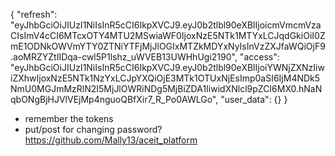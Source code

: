 {
    "refresh": "eyJhbGciOiJIUzI1NiIsInR5cCI6IkpXVCJ9.eyJ0b2tlbl90eXBlIjoicmVmcmVzaCIsImV4cCI6MTcxOTY4MTU2MSwiaWF0IjoxNzE5NTk1MTYxLCJqdGkiOiI0ZmE1ODNkOWVmYTY0ZTNiYTFjMjJlOGIxMTZkMDYxNyIsInVzZXJfaWQiOjF9.aoMRZYZtIIDqa-cwl5P1lshz_uWVEB13UWHhUgi2190",
    "access": "eyJhbGciOiJIUzI1NiIsInR5cCI6IkpXVCJ9.eyJ0b2tlbl90eXBlIjoiYWNjZXNzIiwiZXhwIjoxNzE5NTk1NzYxLCJpYXQiOjE3MTk1OTUxNjEsImp0aSI6IjM4NDk5NmU0MGJmMzRlN2I5MjJlOWRiNDg5MjBiZDA1IiwidXNlcl9pZCI6MX0.hNaNqbONgBjHJVlVEjMp4nguoQBfXir7_R_Po0AWLGo",
    "user_data": {}
}

* remember the tokens
* put/post for changing password?
https://github.com/Mally13/aceit_platform
